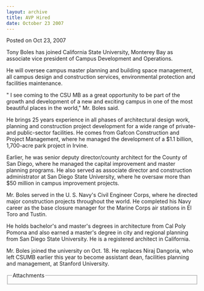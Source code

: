 ```yaml
---
layout: archive
title: AVP Hired
date: October 23 2007
---
```





<span class="date">Posted on Oct 23, 2007    </span>
<p>Tony Boles has joined California State University, Monterey Bay
as associate vice president of Campus Development and
Operations.</p>
<p>He will oversee campus master planning and building space
management, all campus design and construction services,
environmental protection and facilities maintenance.</p>
<p>&quot; I see coming to the CSU MB as a great opportunity to be part
of the growth and development of a new and exciting campus in one
of the most beautiful places in the world,&quot; Mr. Boles said.</p>
<p>He brings 25 years experience in all phases of architectural
design work, planning and construction project development for a
wide range of private- and public-sector facilities. He comes from
Gafcon Construction and Project Management, where he managed the
development of a $1.1 billion, 1,700-acre park project in
Irvine.</p>
<p>Earlier, he was senior deputy director/county architect for the
County of San Diego, where he managed the capital improvement and
master planning programs. He also served as associate director and
construction administrator at San Diego State University, where he
oversaw more than $50 million in campus improvement projects.</p>
<p>Mr. Boles served in the U. S. Navy&apos;s Civil Engineer Corps, where
he directed major construction projects throughout the world. He
completed his Navy career as the base closure manager for the
Marine Corps air stations in El Toro and Tustin.</p>
<p>He holds bachelor&apos;s and master&apos;s degrees in architecture from
Cal Poly Pomona and also earned a master&apos;s degree in city and
regional planning from San Diego State University. He is a
registered architect in California.</p>
<p>Mr. Boles joined the university on Oct. 18. He replaces Niraj
Dangoria, who left CSUMB earlier this year to become assistant
dean, facilities planning and management, at Stanford
University.</p>
<fieldset class="fieldgroup group-attachments">
<legend>Attachments</legend>
<div class="field field-type-emvideo field-field-attach-video">
<div class="field-items">
<div class="field-item odd">
<div class="emvideo emvideo-video emvideo-"/>
</div>
</div>
</div>
</fieldset>





